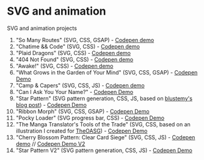 # SVG and animation

SVG and animation projects

1. "So Many Routes" (SVG, CSS, GSAP) - [Codepen demo](https://codepen.io/AlcinaW/full/PGrmEW)
2. "Chatime && Code" (SVG, CSS) - [Codepen demo](https://codepen.io/AlcinaW/full/dOjJNb)
3. "Plaid Dragons" (SVG, CSS) - [Codepen demo](https://codepen.io/AlcinaW/full/jmBQBG)
4. "404 Not Found" (SVG, CSS) - [Codepen demo](https://codepen.io/AlcinaW/full/jmywqZ)
5. "Awake!" (SVG, CSS) - [Codepen demo](https://codepen.io/AlcinaW/full/dWXEQX)
6. "What Grows in the Garden of Your Mind" (SVG, CSS, GSAP) - [Codepen Demo](https://codepen.io/AlcinaW/full/aXwwJd)
7. "Camp &amp; Capers" (SVG, CSS, JS) - [Codepen demo](https://codepen.io/AlcinaW/full/WONKqb)
8. "Can I Ask You Your Name?" - [Codepen Demo](https://codepen.io/AlcinaW/full/VgWWrz)
9. "Star Pattern" (SVG pattern generation, CSS, JS, based on [blustemy\'s blog post](https://blustemy.io/making-svg-patterns-with-javascript/)) - [Codepen Demo](https://codepen.io/AlcinaW/full/eeZxoy)
10. "Ribbon Morph" (SVG, CSS, GSAP) - [Codepen Demo](https://codepen.io/AlcinaW/full/EXKyxR)
11. "Pocky Loader" (SVG progress bar, CSS) - [Codepen Demo](https://codepen.io/AlcinaW/full/zPBKXB)
12. "The Manga Translator's Tools of the Trade" (SVG, CSS, based on an illustration I created for [TheOASG](https://www.theoasg.com/articles/the-manga-translators-tools-trade/6182)) - [Codepen Demo](https://codepen.io/AlcinaW/full/YYPgdK)
13. "Cherry Blossom Pattern: Clear Card Siege" (SVG, CSS, JS) -  [Codepen demo](https://codepen.io/AlcinaW/full/jYyEQg/) // [Codepen Demo V2](https://codepen.io/AlcinaW/full/wNeeyQ)
14. "Star Pattern V2" (SVG pattern generation, CSS, JS) - [Codepen Demo](https://codepen.io/AlcinaW/full/KZQBrG/)
